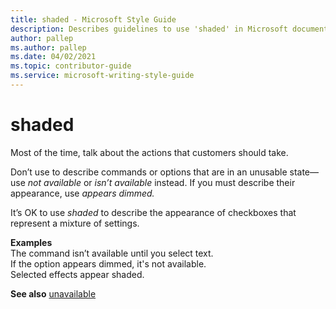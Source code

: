 ```yaml
---
title: shaded - Microsoft Style Guide
description: Describes guidelines to use 'shaded' in Microsoft documents, and provides alternate usage examples.
author: pallep
ms.author: pallep
ms.date: 04/02/2021
ms.topic: contributor-guide
ms.service: microsoft-writing-style-guide
---
```


# shaded

Most of the time, talk about the actions that customers should take.

Don’t use to describe commands or options that are in an unusable state—use *not available* or *isn’t available* instead. If you must describe their appearance, use *appears dimmed.*

It’s OK to use *shaded* to describe the appearance of checkboxes that represent a mixture of settings.

**Examples**   
The command isn’t available until you select text.  
If the option appears dimmed, it's not available.  
Selected effects appear shaded. 

**See also** [unavailable](~/a-z-word-list-term-collections/u/unavailable.md)
